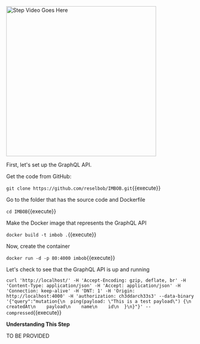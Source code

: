  <img src="https://drive.google.com/file/d/1q2sQCdOOCni5dv4R0kqFiXGS4RaaIxV4/view?usp=sharing" width="400" alt="Step Video Goes Here" />

First, let's set up the GraphQL API.

Get the code from GitHub:

`git clone https://github.com/reselbob/IMBOB.git`{{execute}}

Go to the folder that has the source code and Dockerfile

`cd IMBOB`{{execute}}

Make the Docker image that represents the GraphQL API

`docker build -t imbob .`{{execute}}

Now, create the container

`docker run -d -p 80:4000 imbob`{{execute}}


Let's check to see that the GraphQL API is up and running

`curl 'http://localhost/' -H 'Accept-Encoding: gzip, deflate, br' -H 'Content-Type: application/json' -H 'Accept: application/json' -H 'Connection: keep-alive' -H 'DNT: 1' -H 'Origin: http://localhost:4000' -H 'authorization: ch3ddarch33s3' --data-binary '{"query":"mutation{\n  ping(payload: \"This is a test payload\") {\n    createdAt\n    payload\n    name\n    id\n  }\n}"}' --compressed`{{execute}}

**Understanding This Step**

TO BE PROVIDED